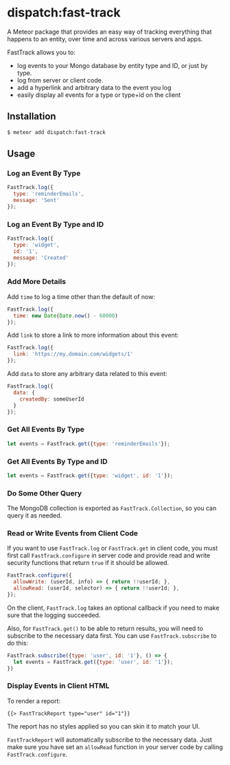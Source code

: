 # dispatch:fast-track

A Meteor package that provides an easy way of tracking everything that happens to an entity, over time and across various servers and apps.

FastTrack allows you to:

* log events to your Mongo database by entity type and ID, or just by type.
* log from server or client code.
* add a hyperlink and arbitrary data to the event you log
* easily display all events for a type or type+id on the client

## Installation

```bash
$ meteor add dispatch:fast-track
```

## Usage

### Log an Event By Type

```js
FastTrack.log({
  type: 'reminderEmails',
  message: 'Sent'
});
```

### Log an Event By Type and ID

```js
FastTrack.log({
  type: 'widget',
  id: '1',
  message: 'Created'
});
```

### Add More Details

Add `time` to log a time other than the default of now:

```js
FastTrack.log({
  time: new Date(Date.now() - 60000)
});
```

Add `link` to store a link to more information about this event:

```js
FastTrack.log({
  link: 'https://my.domain.com/widgets/1'
});
```

Add `data` to store any arbitrary data related to this event:

```js
FastTrack.log({
  data: {
    createdBy: someUserId
  }
});
```

### Get All Events By Type

```js
let events = FastTrack.get({type: 'reminderEmails'});
```

### Get All Events By Type and ID

```js
let events = FastTrack.get({type: 'widget', id: '1'});
```

### Do Some Other Query

The MongoDB collection is exported as `FastTrack.Collection`, so you can query it as needed.

### Read or Write Events from Client Code

If you want to use `FastTrack.log` or `FastTrack.get` in client code, you must first call `FastTrack.configure` in server code and provide read and write security functions that return `true` if it should be allowed.

```js
FastTrack.configure({
  allowWrite: (userId, info) => { return !!userId; },
  allowRead: (userId, selector) => { return !!userId; },
});
```

On the client, `FastTrack.log` takes an optional callback if you need to make sure that the logging succeeded.

Also, for `FastTrack.get()` to be able to return results, you will need to subscribe to the necessary data first. You can use `FastTrack.subscribe` to do this:

```js
FastTrack.subscribe({type: 'user', id: '1'}, () => {
  let events = FastTrack.get({type: 'user', id: '1'});
})
```

### Display Events in Client HTML

To render a report:

```
{{> FastTrackReport type="user" id="1"}}
```

The report has no styles applied so you can skin it to match your UI.

`FastTrackReport` will automatically subscribe to the necessary data. Just make sure you have set an `allowRead` function in your server code by calling `FastTrack.configure`.

